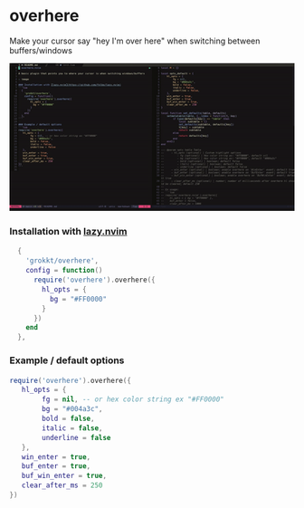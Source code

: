 # overhere

Make your cursor say "hey I'm over here" when switching between buffers/windows

![overhere gif](overhere_gif.gif)

### Installation with [lazy.nvim](https://github.com/folke/lazy.nvim)
```lua
  {
    'grokkt/overhere',
    config = function()
      require('overhere').overhere({
        hl_opts = {
          bg = "#FF0000"
        }
      })
    end
  },
```

### Example / default options
```lua
require('overhere').overhere({
   hl_opts = {
        fg = nil, -- or hex color string ex "#FF0000"
        bg = "#004a3c",
        bold = false,
        italic = false,
        underline = false
   },
   win_enter = true,
   buf_enter = true,
   buf_win_enter = true,
   clear_after_ms = 250
})
```

